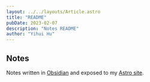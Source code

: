 ```yaml
---
layout: ../../layouts/Article.astro
title: "README"
pubDate: 2023-02-07
description: "Notes README"
author: "Yihui Hu"
---
```


## Notes

Notes written in [Obsidian](https://obsidian.md) and exposed to my [Astro site](https://yihui.work).